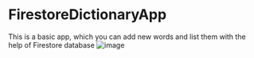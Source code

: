 # FirestoreDictionaryApp
This is a basic app, which you can add new words and list them with the help of Firestore database
![image](https://user-images.githubusercontent.com/115192848/202217903-3fb0d3c5-4958-4854-8cac-327f5492cb08.png)
